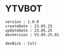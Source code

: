 # YTVBOT
```
version : 1.0.0
createDate : 23.05.25
updateDate : 23.05.25
devVersion : V3.05.25.01
```

```
devNick : Colt

